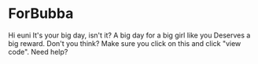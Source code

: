 # ForBubba
Hi euni
It's your big day, isn't it?
A big day for a big girl like you
Deserves a big reward. Don't you think?
Make sure you click on this and click "view code". Need help?
